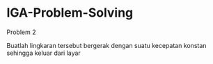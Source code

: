 # IGA-Problem-Solving
Problem 2

Buatlah lingkaran tersebut bergerak dengan suatu kecepatan konstan sehingga keluar dari layar
